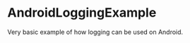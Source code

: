 AndroidLoggingExample
=====================

Very basic example of how logging can be used on Android.
